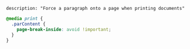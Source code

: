 ``` {settings=""}
description: "Force a paragraph onto a page when printing documents"
```

```scss
@media print {
  .parContent {
    page-break-inside: avoid !important;
  }
}
```
